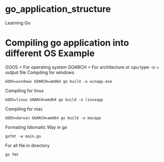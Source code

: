 # go_application_structure

Learning Go

# Compiling go application into different OS Example
GOOS = For operating system
GOARCH = For architecture or cpu type
-o = output file
Compiling for windows
```shell script
GOOS=windows GOARCH=amd64 go build -o winapp.exe
```

Compiling for linux
```shell script
GOOS=linux GOARCH=amd64 go build -o linuxapp
```

Compiling for mac
```shell script
GOOS=darwin GOARCH=amd64 go build -o macapp
```

Formating Idiomatic Way in go
```shell script
gofmt -w main.go 
```
For all file in directory
```shell script
go fmt
```